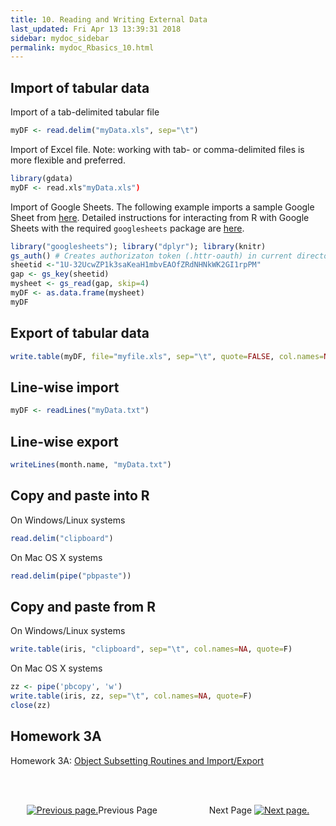 ```yaml
---
title: 10. Reading and Writing External Data
last_updated: Fri Apr 13 13:39:31 2018
sidebar: mydoc_sidebar
permalink: mydoc_Rbasics_10.html
---
```

## Import of tabular data

Import of a tab-delimited tabular file

```r
myDF <- read.delim("myData.xls", sep="\t")
```

Import of Excel file. Note: working with tab- or comma-delimited files is more flexible and preferred.

```r
library(gdata)
myDF <- read.xls"myData.xls")
```

Import of Google Sheets. The following example imports a sample Google Sheet from [here](https://docs.google.com/spreadsheets/d/1U-32UcwZP1k3saKeaH1mbvEAOfZRdNHNkWK2GI1rpPM/edit#gid=472150521).
Detailed instructions for interacting from R with Google Sheets with the required `googlesheets` package are [here](https://github.com/jennybc/googlesheets).


```r
library("googlesheets"); library("dplyr"); library(knitr)
gs_auth() # Creates authorizaton token (.httr-oauth) in current directory if not present
sheetid <-"1U-32UcwZP1k3saKeaH1mbvEAOfZRdNHNkWK2GI1rpPM"
gap <- gs_key(sheetid)
mysheet <- gs_read(gap, skip=4)
myDF <- as.data.frame(mysheet)
myDF
```

## Export of tabular data

```r
write.table(myDF, file="myfile.xls", sep="\t", quote=FALSE, col.names=NA)
```

## Line-wise import

```r
myDF <- readLines("myData.txt")
```

## Line-wise export

```r
writeLines(month.name, "myData.txt")
```

## Copy and paste into R

On Windows/Linux systems

```r
read.delim("clipboard") 
```
On Mac OS X systems

```r
read.delim(pipe("pbpaste")) 
```

## Copy and paste from R 

On Windows/Linux systems

```r
write.table(iris, "clipboard", sep="\t", col.names=NA, quote=F) 
```

On Mac OS X systems

```r
zz <- pipe('pbcopy', 'w')
write.table(iris, zz, sep="\t", col.names=NA, quote=F)
close(zz) 
```

## Homework 3A 

Homework 3A: [Object Subsetting Routines and Import/Export](http://girke.bioinformatics.ucr.edu/GEN242/mydoc_homework_03.html)

<br><br><center><a href="mydoc_Rbasics_09.html"><img src="images/left_arrow.png" alt="Previous page."></a>Previous Page &nbsp; &nbsp; &nbsp; &nbsp; &nbsp; &nbsp; &nbsp; &nbsp; &nbsp; &nbsp; Next Page
<a href="mydoc_Rbasics_11.html"><img src="images/right_arrow.png" alt="Next page."></a></center>
